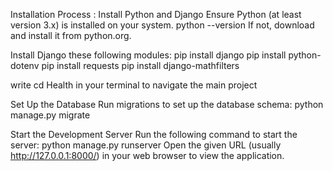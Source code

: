 Installation Process : 
Install Python and Django
Ensure Python (at least version 3.x) is installed on your system.
python --version
If not, download and install it from python.org.

Install Django these following modules:
pip install django
pip install python-dotenv
pip install requests
pip install django-mathfilters

write cd Health in your terminal to navigate the main project

Set Up the Database
Run migrations to set up the database schema:
python manage.py migrate

Start the Development Server
Run the following command to start the server:
python manage.py runserver
Open the given URL (usually http://127.0.0.1:8000/) in your web browser to view the application.

